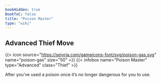 ```yaml
---
bookHidden: true
BookToC: false
title: "Poison Master"
type: "wiki"
---
```

## Advanced Thief Move
{{< icon source="https://seiyria.com/gameicons-font/svg/poison-gas.svg" name="poison-gas" size="50" >}}
{{< infobox name="Poison Master" type="Advanced" class="Thief" >}}

After you’ve used a poison once it’s no longer dangerous for you to use.